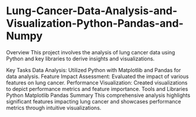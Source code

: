 # Lung-Cancer-Data-Analysis-and-Visualization-Python-Pandas-and-Numpy


Overview
This project involves the analysis of lung cancer data using Python and key libraries to derive insights and visualizations.

Key Tasks
Data Analysis: Utilized Python with Matplotlib and Pandas for data analysis.
Feature Impact Assessment: Evaluated the impact of various features on lung cancer.
Performance Visualization: Created visualizations to depict performance metrics and feature importance.
Tools and Libraries
Python
Matplotlib
Pandas
Summary
This comprehensive analysis highlights significant features impacting lung cancer and showcases performance metrics through intuitive visualizations.
